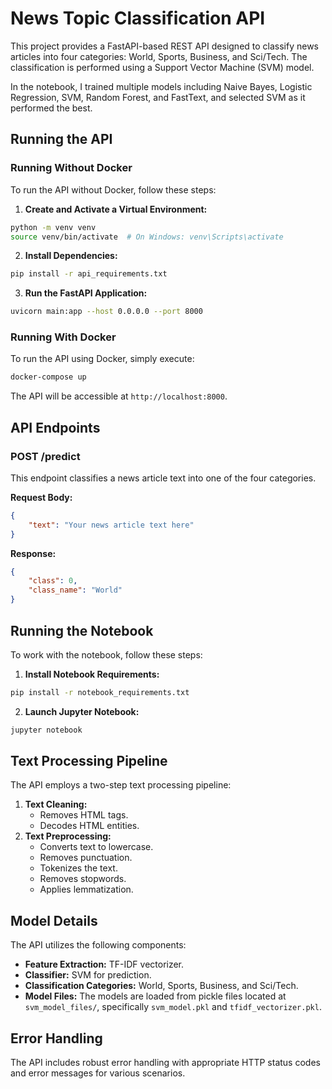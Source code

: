 # News Topic Classification API

This project provides a FastAPI-based REST API designed to classify news articles into four categories: World, Sports, Business, and Sci/Tech. The classification is performed using a Support Vector Machine (SVM) model.

In the notebook, I trained multiple models including Naive Bayes, Logistic Regression, SVM, Random Forest, and FastText, and selected SVM as it performed the best.

## Running the API

### Running Without Docker

To run the API without Docker, follow these steps:

1. **Create and Activate a Virtual Environment:**

```bash
python -m venv venv
source venv/bin/activate  # On Windows: venv\Scripts\activate
```

2. **Install Dependencies:**

```bash
pip install -r api_requirements.txt
```

3. **Run the FastAPI Application:**

```bash
uvicorn main:app --host 0.0.0.0 --port 8000
```


### Running With Docker

To run the API using Docker, simply execute:

```bash
docker-compose up
```

The API will be accessible at `http://localhost:8000`.

## API Endpoints

### POST /predict

This endpoint classifies a news article text into one of the four categories.

**Request Body:**

```json
{
    "text": "Your news article text here"
}
```

**Response:**

```json
{
    "class": 0,
    "class_name": "World"
}
```


## Running the Notebook

To work with the notebook, follow these steps:

1. **Install Notebook Requirements:**

```bash
pip install -r notebook_requirements.txt
```

2. **Launch Jupyter Notebook:**

```bash
jupyter notebook
```


## Text Processing Pipeline

The API employs a two-step text processing pipeline:

1. **Text Cleaning:**
    - Removes HTML tags.
    - Decodes HTML entities.
2. **Text Preprocessing:**
    - Converts text to lowercase.
    - Removes punctuation.
    - Tokenizes the text.
    - Removes stopwords.
    - Applies lemmatization.

## Model Details

The API utilizes the following components:

- **Feature Extraction:** TF-IDF vectorizer.
- **Classifier:** SVM for prediction.
- **Classification Categories:** World, Sports, Business, and Sci/Tech.
- **Model Files:** The models are loaded from pickle files located at `svm_model_files/`, specifically `svm_model.pkl` and `tfidf_vectorizer.pkl`.


## Error Handling

The API includes robust error handling with appropriate HTTP status codes and error messages for various scenarios.